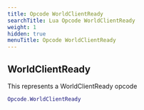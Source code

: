 ```yaml
---
title: Opcode WorldClientReady
searchTitle: Lua Opcode WorldClientReady
weight: 1
hidden: true
menuTitle: Opcode WorldClientReady
---
```

## WorldClientReady

This represents a WorldClientReady opcode
```lua
Opcode.WorldClientReady
```